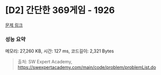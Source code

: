 # [D2] 간단한 369게임 - 1926 

[문제 링크](https://swexpertacademy.com/main/code/problem/problemDetail.do?contestProbId=AV5PTeo6AHUDFAUq) 

### 성능 요약

메모리: 27,260 KB, 시간: 127 ms, 코드길이: 2,321 Bytes



> 출처: SW Expert Academy, https://swexpertacademy.com/main/code/problem/problemList.do